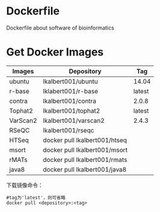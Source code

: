 # Dockerfile
Dockerfile about software of bioinformatics 
# Get Docker Images
Images | Depository |Tag
---|---|---
ubuntu | lkalbert001/ubuntu | 14.04
r-base | lklabert001/r-base | latest
contra | lkalbert001/contra | 2.0.8
Tophat2 | lkalbert001/tophat2 | latest
VarScan2 | lkalbert001/varscan2 |2.4.3
RSeQC |  lkalbert001/rseqc
HTSeq | docker pull lkalbert001/htseq
msort | docker pull lkalbert001/msort
rMATs | docker pull lkalbert001/rmats
java8 | docker pull lkalbert001/java8

下载镜像命令：
```
#tag为'latest'，则可省略
docker pull <depository>:<tag>
```
